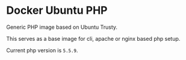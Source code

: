 # Docker Ubuntu PHP

Generic PHP image based on Ubuntu Trusty.

This serves as a base image for cli, apache or nginx based php setup.

Current php version is `5.5.9`.

